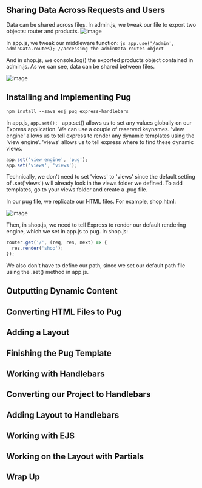 ## Sharing Data Across Requests and Users

Data can be shared across files. In admin.js, we tweak our file to export two objects: router and products.
![image](https://user-images.githubusercontent.com/104043093/169668419-3c24bca0-be4a-40bd-8533-57389ce60662.png)

In app.js, we tweak our middleware function: ```js app.use('/admin', adminData.routes); //accessing the adminData routes object ```

And in shop.js, we console.log() the exported products object contained in admin.js. As we can see, data can be shared between files.

![image](https://user-images.githubusercontent.com/104043093/169668454-52a8f618-277c-4dfd-bf5a-bb7d8e34b447.png)

## Installing and Implementing Pug

```npm install --save esj pug express-handlebars```

In app.js,
```app.set(); ```
app.set() allows us to set any values globally on our Express application. We can use a couple of reserved keynames. 'view engine' allows us to tell express to render any dynamic templates using the 'view engine'. 
'views' allows us to tell express where to find these dynamic views. 

```js
app.set('view engine', 'pug');
app.set('views', 'views');
```
Technically, we don't need to set 'views' to 'views' since the default setting of .set('views') will already look in the views folder we defined. To add templates, go to your views folder and create a .pug file. 

In our pug file, we replicate our HTML files. For example, shop.html:

![image](https://user-images.githubusercontent.com/104043093/169716632-6068e102-1c36-4aa7-a1f8-d4c861c617e0.png)

Then, in shop.js, we need to tell Express to render our default rendering engine, which we set in app.js to pug. In shop.js:

```js
router.get('/', (req, res, next) => {
  res.render('shop');
});
```

We also don't have to define our path, since we set our default path file using the .set() method in app.js. 

## Outputting Dynamic Content

## Converting HTML Files to Pug

## Adding a Layout

## Finishing the Pug Template

## Working with Handlebars

## Converting our Project to Handlebars

## Adding Layout to Handlebars

## Working with EJS

## Working on the Layout with Partials

## Wrap Up

